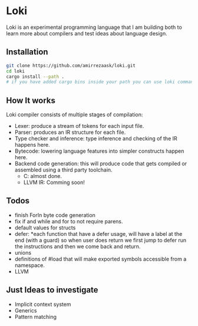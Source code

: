 # Loki

Loki is an experimental programming language that I am building both to learn more about compilers and test ideas about language design.

## Installation

```bash
git clone https://github.com/amirrezaask/loki.git
cd loki
cargo install --path .
# if you have added cargo bins inside your path you can use loki command.
```
## How It works

Loki compiler consists of multiple stages of compilation:

- Lexer: produce a stream of tokens for each input file.
- Parser: produces an IR structure for each file.
- Type checker and inference: type inference and checking of the IR happens here.
- Bytecode: lowering language features into simpler constructs happen here.
- Backend code generation: this will produce code that gets compiled or assembled using a third party toolchain.
  * C: almost done.
  * LLVM IR: Comming soon!

## Todos
- finish ForIn byte code generation
- fix if and while and for to not require parens.
- default values for structs
- defer: *each function that have a defer usage, will have a label at the end (with a guard) so when user does return we first jump to defer run the instructions and then we come back and return.
- unions
- definitions of #load that will make exported symbols accessible from a namespace.
- LLVM


## Just Ideas to investigate
- Implicit context system
- Generics
- Pattern matching

